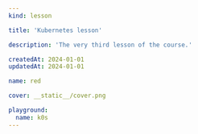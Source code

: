 ```yaml
---
kind: lesson

title: 'Kubernetes lesson'

description: 'The very third lesson of the course.'

createdAt: 2024-01-01
updatedAt: 2024-01-01

name: red

cover: __static__/cover.png

playground:
  name: k0s
---
```

